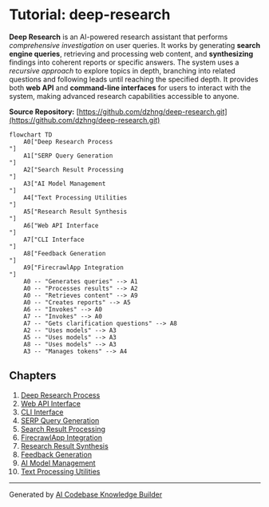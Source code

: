 # Tutorial: deep-research

**Deep Research** is an AI-powered research assistant that performs *comprehensive investigation* on user queries. It works by generating **search engine queries**, retrieving and processing web content, and **synthesizing** findings into coherent reports or specific answers. The system uses a *recursive approach* to explore topics in depth, branching into related questions and following leads until reaching the specified depth. It provides both **web API** and **command-line interfaces** for users to interact with the system, making advanced research capabilities accessible to anyone.


**Source Repository:** [https://github.com/dzhng/deep-research.git](https://github.com/dzhng/deep-research.git)

```mermaid
flowchart TD
    A0["Deep Research Process
"]
    A1["SERP Query Generation
"]
    A2["Search Result Processing
"]
    A3["AI Model Management
"]
    A4["Text Processing Utilities
"]
    A5["Research Result Synthesis
"]
    A6["Web API Interface
"]
    A7["CLI Interface
"]
    A8["Feedback Generation
"]
    A9["FirecrawlApp Integration
"]
    A0 -- "Generates queries" --> A1
    A0 -- "Processes results" --> A2
    A0 -- "Retrieves content" --> A9
    A0 -- "Creates reports" --> A5
    A6 -- "Invokes" --> A0
    A7 -- "Invokes" --> A0
    A7 -- "Gets clarification questions" --> A8
    A2 -- "Uses models" --> A3
    A5 -- "Uses models" --> A3
    A8 -- "Uses models" --> A3
    A3 -- "Manages tokens" --> A4
```

## Chapters

1. [Deep Research Process
](01_deep_research_process_.md)
2. [Web API Interface
](02_web_api_interface_.md)
3. [CLI Interface
](03_cli_interface_.md)
4. [SERP Query Generation
](04_serp_query_generation_.md)
5. [Search Result Processing
](05_search_result_processing_.md)
6. [FirecrawlApp Integration
](06_firecrawlapp_integration_.md)
7. [Research Result Synthesis
](07_research_result_synthesis_.md)
8. [Feedback Generation
](08_feedback_generation_.md)
9. [AI Model Management
](09_ai_model_management_.md)
10. [Text Processing Utilities
](10_text_processing_utilities_.md)


---

Generated by [AI Codebase Knowledge Builder](https://github.com/The-Pocket/Tutorial-Codebase-Knowledge)
